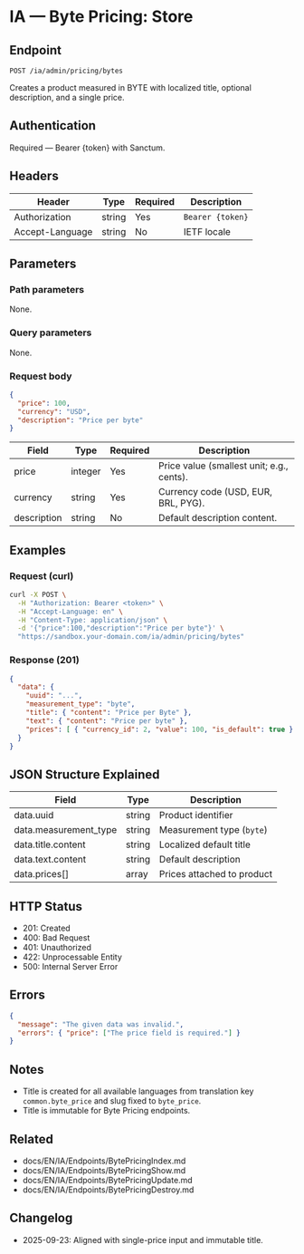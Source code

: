 # IA — Byte Pricing: Store

## Endpoint

```
POST /ia/admin/pricing/bytes
```

Creates a product measured in BYTE with localized title, optional description, and a single price.

## Authentication

Required — Bearer {token} with Sanctum.

## Headers

| Header          | Type   | Required | Description |
| --------------- | ------ | -------- | ----------- |
| Authorization   | string | Yes      | `Bearer {token}` |
| Accept-Language | string | No       | IETF locale |

## Parameters

### Path parameters

None.

### Query parameters

None.

### Request body

```json
{
  "price": 100,
  "currency": "USD",
  "description": "Price per byte"
}
```

| Field        | Type    | Required | Description |
| ------------ | ------- | -------- | ----------- |
| price        | integer | Yes      | Price value (smallest unit; e.g., cents). |
| currency     | string  | Yes      | Currency code (USD, EUR, BRL, PYG). |
| description  | string  | No       | Default description content. |

## Examples

### Request (curl)

```bash
curl -X POST \
  -H "Authorization: Bearer <token>" \
  -H "Accept-Language: en" \
  -H "Content-Type: application/json" \
  -d '{"price":100,"description":"Price per byte"}' \
  "https://sandbox.your-domain.com/ia/admin/pricing/bytes"
```

### Response (201)

```json
{
  "data": {
    "uuid": "...",
    "measurement_type": "byte",
    "title": { "content": "Price per Byte" },
    "text": { "content": "Price per byte" },
    "prices": [ { "currency_id": 2, "value": 100, "is_default": true } ]
  }
}
```

## JSON Structure Explained

| Field                  | Type    | Description |
| ---------------------- | ------- | ----------- |
| data.uuid              | string  | Product identifier |
| data.measurement_type  | string  | Measurement type (`byte`) |
| data.title.content     | string  | Localized default title |
| data.text.content      | string  | Default description |
| data.prices[]          | array   | Prices attached to product |

## HTTP Status

- 201: Created
- 400: Bad Request
- 401: Unauthorized
- 422: Unprocessable Entity
- 500: Internal Server Error

## Errors

```json
{
  "message": "The given data was invalid.",
  "errors": { "price": ["The price field is required."] }
}
```

## Notes

- Title is created for all available languages from translation key `common.byte_price` and slug fixed to `byte_price`.
- Title is immutable for Byte Pricing endpoints.

## Related

- docs/EN/IA/Endpoints/BytePricingIndex.md
- docs/EN/IA/Endpoints/BytePricingShow.md
- docs/EN/IA/Endpoints/BytePricingUpdate.md
- docs/EN/IA/Endpoints/BytePricingDestroy.md

## Changelog

- 2025-09-23: Aligned with single-price input and immutable title.
